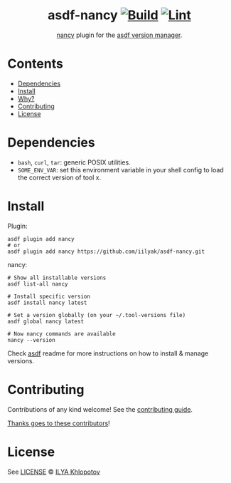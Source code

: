 <div align="center">

# asdf-nancy [![Build](https://github.com/iilyak/asdf-nancy/actions/workflows/build.yml/badge.svg)](https://github.com/iilyak/asdf-nancy/actions/workflows/build.yml) [![Lint](https://github.com/iilyak/asdf-nancy/actions/workflows/lint.yml/badge.svg)](https://github.com/iilyak/asdf-nancy/actions/workflows/lint.yml)


[nancy](https://github.com/sonatype-nexus-community/nancy) plugin for the [asdf version manager](https://asdf-vm.com).

</div>

# Contents

- [Dependencies](#dependencies)
- [Install](#install)
- [Why?](#why)
- [Contributing](#contributing)
- [License](#license)

# Dependencies

- `bash`, `curl`, `tar`: generic POSIX utilities.
- `SOME_ENV_VAR`: set this environment variable in your shell config to load the correct version of tool x.

# Install

Plugin:

```shell
asdf plugin add nancy
# or
asdf plugin add nancy https://github.com/iilyak/asdf-nancy.git
```

nancy:

```shell
# Show all installable versions
asdf list-all nancy

# Install specific version
asdf install nancy latest

# Set a version globally (on your ~/.tool-versions file)
asdf global nancy latest

# Now nancy commands are available
nancy --version
```

Check [asdf](https://github.com/asdf-vm/asdf) readme for more instructions on how to
install & manage versions.

# Contributing

Contributions of any kind welcome! See the [contributing guide](contributing.md).

[Thanks goes to these contributors](https://github.com/iilyak/asdf-nancy/graphs/contributors)!

# License

See [LICENSE](LICENSE) © [ILYA Khlopotov](https://github.com/iilyak/)
